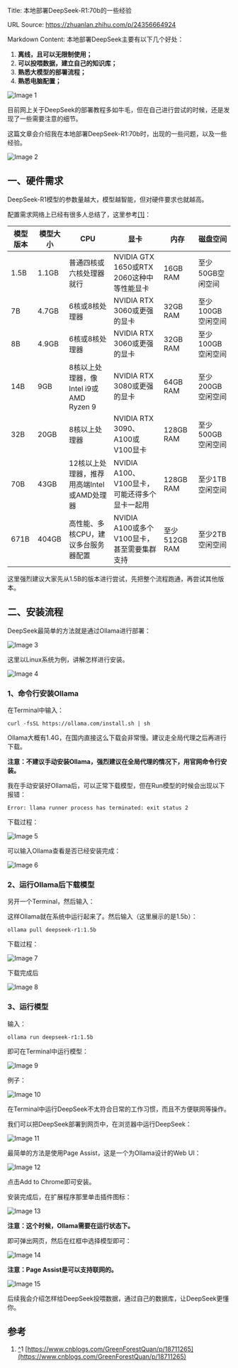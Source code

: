 Title: 本地部署DeepSeek-R1:70b的一些经验

URL Source: https://zhuanlan.zhihu.com/p/24356664924

Markdown Content:
本地部署DeepSeek主要有以下几个好处：

1.  **离线，且可以无限制使用；**
2.  **可以投喂数据，建立自己的知识库；**
3.  **熟悉大模型的部署流程；**
4.  **熟悉电脑配置；**

![Image 1](assets/0/d/0d42be8be728d315e7e37a5b06b390dc.jpg)

目前网上关于DeepSeek的部署教程多如牛毛，但在自己进行尝试的时候，还是发现了一些需要注意的细节。

这篇文章会介绍我在本地部署DeepSeek-R1:70b时，出现的一些问题，以及一些经验。

![Image 2](assets/3/c/3c175c54711aab961a73ba2be5045d88.jpg)

一、硬件需求
------

DeepSeek-R1模型的参数量越大，模型越智能，但对硬件要求也就越高。

配置需求网络上已经有很多人总结了，这里参考[\[1\]](https://zhuanlan.zhihu.com/p/24356664924#ref_1)：

| 模型版本 | 模型大小 | CPU | 显卡 | 内存 | 磁盘空间 |
| --- | --- | --- | --- | --- | --- |
| 1.5B | 1.1GB | 普通四核或六核处理器就行 | NVIDIA GTX 1650或RTX 2060这种中等性能显卡 | 16GB RAM | 至少50GB空闲空间 |
| 7B | 4.7GB | 6核或8核处理器 | NVIDIA RTX 3060或更强的显卡 | 32GB RAM | 至少100GB空闲空间 |
| 8B | 4.9GB | 6核或8核处理器 | NVIDIA RTX 3060或更强的显卡 | 32GB RAM | 至少100GB空闲空间 |
| 14B | 9GB | 8核以上处理器，像Intel i9或AMD Ryzen 9 | NVIDIA RTX 3080或更强的显卡 | 64GB RAM | 至少200GB空闲空间 |
| 32B | 20GB | 8核以上处理器 | NVIDIA RTX 3090、A100或V100显卡 | 128GB RAM | 至少500GB空闲空间 |
| 70B | 43GB | 12核以上处理器，推荐用高端Intel或AMD处理器 | NVIDIA A100、V100显卡，可能还得多个显卡一起用 | 128GB RAM | 至少1TB空闲空间 |
| 671B | 404GB | 高性能、多核CPU，建议多台服务器配置 | NVIDIA A100或多个V100显卡，甚至需要集群支持 | 至少512GB RAM | 至少2TB空闲空间 |

这里强烈建议大家先从1.5B的版本进行尝试，先把整个流程跑通，再尝试其他版本。

二、安装流程
------

DeepSeek最简单的方法就是通过Ollama进行部署：

![Image 3](assets/5/f/5f547eaf4d68ffd21b681efbf57746df.jpg)

这里以Linux系统为例，讲解怎样进行安装。

![Image 4](assets/2/c/2c5e13b17e71d311f406e34bc004eead.jpg)

### 1、命令行安装Ollama

在Terminal中输入：

```
curl -fsSL https://ollama.com/install.sh | sh
```

Ollama大概有1.4G，在国内直接这么下载会非常慢。建议走全局代理之后再进行下载。

**注意：不建议手动安装Ollama，强烈建议在全局代理的情况下，用官网命令行安装。**

我在手动安装好Ollama后，可以正常下载模型，但在Run模型的时候会出现以下报错：

```
Error: llama runner process has terminated: exit status 2
```

下载过程：

![Image 5](assets/9/3/9384d8ae1aec78b7e64915eac81e19c5.jpg)

可以输入Ollama查看是否已经安装完成：

![Image 6](assets/f/5/f5e26e5d6ad3f2f17558cec201255979.jpg)

### 2、运行Ollama后下载模型

另开一个Terminal，然后输入：

这样Ollama就在系统中运行起来了。然后输入（这里展示的是1.5b）：

```
ollama pull deepseek-r1:1.5b
```

下载过程：

![Image 7](assets/3/3/339336cf229522a7666cdb4b5cd3fc89.jpg)

下载完成后

![Image 8](assets/3/e/3e9792359341060b972323f0d128c874.jpg)

### 3、运行模型

输入：

```
ollama run deepseek-r1:1.5b
```

即可在Terminal中运行模型：

![Image 9](assets/8/9/899b13dcb0a01de9853dc78b0d60ef22.jpg)

例子：

![Image 10](assets/7/3/73ebf27c1886152355a9578ef2b87654.jpg)

在Terminal中运行DeepSeek不太符合日常的工作习惯，而且不方便联网等操作。

我们可以把DeepSeek部署到网页中，在浏览器中运行DeepSeek：

![Image 11](assets/1/c/1cc98f920129f40ca9fdcd274e7317f3.jpg)

最简单的方法是使用Page Assist，这是一个为Ollama设计的Web UI：

![Image 12](assets/9/0/900c728d4714dfae395a6aca4066f5c2.jpg)

点击Add to Chrome即可安装。

安装完成后，在扩展程序那里单击插件图标：

![Image 13](assets/f/2/f2104a72764a0209eb692c7c9f151e43.jpg)

**注意：这个时候，Ollama需要在运行状态下。**

即可弹出网页，然后在红框中选择模型即可：

![Image 14](assets/f/f/ff5f63d4a74aa2a344188494e257bdbc.jpg)

**注意：Page Assist是可以支持联网的。**

![Image 15](assets/b/e/beb574bd24f68fd0ebe44fe0cbdc1cba.jpg)

后续我会介绍怎样给DeepSeek投喂数据，通过自己的数据库，让DeepSeek更懂你。

参考
--

1.  [^](https://zhuanlan.zhihu.com/p/24356664924#ref_1_0)1 [https://www.cnblogs.com/GreenForestQuan/p/18711265](https://www.cnblogs.com/GreenForestQuan/p/18711265)

